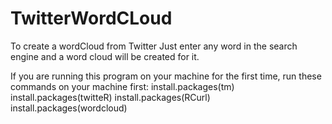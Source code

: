 # TwitterWordCLoud
To create a wordCloud from Twitter
Just enter any word in the search engine and a word cloud will be created for it.

If you are running this program on your machine for the first time, run these commands on your machine first:
install.packages(tm)
install.packages(twitteR)
install.packages(RCurl)
install.packages(wordcloud)


